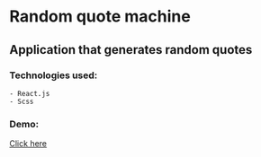 # Random quote machine

## Application that generates random quotes

### Technologies used:

    - React.js
    - Scss

### Demo:

[Click here](https://josephdevart.github.io/random-quote-machine/)
